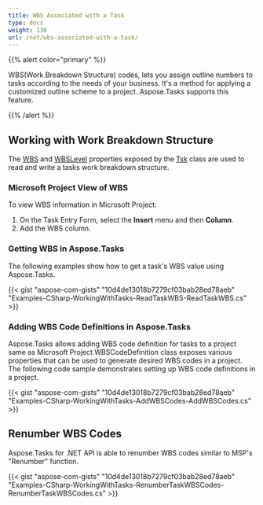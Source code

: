 ```yaml
---
title: WBS Associated with a Task
type: docs
weight: 130
url: /net/wbs-associated-with-a-task/
---
```


{{% alert color="primary" %}} 

WBS(Work Breakdown Structure) codes, lets you assign outline numbers to tasks according to the needs of your business. It's a method for applying a customized outline scheme to a project. Aspose.Tasks supports this feature.

{{% /alert %}} 
## **Working with Work Breakdown Structure**
The [WBS](https://apireference.aspose.com/tasks/net/aspose.tasks/tsk/fields/wbs) and [WBSLevel](https://apireference.aspose.com/tasks/net/aspose.tasks/tsk/fields/wbslevel) properties exposed by the [Tsk](https://apireference.aspose.com/tasks/net/aspose.tasks/tsk) class are used to read and write a tasks work breakdown structure.
### **Microsoft Project View of WBS**
To view WBS information in Microsoft Project:

1. On the Task Entry Form, select the **Insert** menu and then **Column**.
2. Add the WBS column.
### **Getting WBS in Aspose.Tasks**
The following examples show how to get a task's WBS value using Aspose.Tasks.

{{< gist "aspose-com-gists" "10d4de13018b7279cf03bab28ed78aeb" "Examples-CSharp-WorkingWithTasks-ReadTaskWBS-ReadTaskWBS.cs" >}}

### **Adding WBS Code Definitions in Aspose.Tasks**
Aspose.Tasks allows adding WBS code definition for tasks to a project same as Microsoft Project.WBSCodeDefinition class exposes various properties that can be used to generate desired WBS codes in a project. The following code sample demonstrates setting up WBS code definitions in a project.

{{< gist "aspose-com-gists" "10d4de13018b7279cf03bab28ed78aeb" "Examples-CSharp-WorkingWithTasks-AddWBSCodes-AddWBSCodes.cs" >}}

## **Renumber WBS Codes**
Aspose.Tasks for .NET API is able to renumber WBS codes similar to MSP's "Renumber" function.

{{< gist "aspose-com-gists" "10d4de13018b7279cf03bab28ed78aeb" "Examples-CSharp-WorkingWithTasks-RenumberTaskWBSCodes-RenumberTaskWBSCodes.cs" >}}
